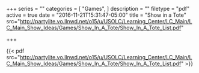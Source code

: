 +++
series = ""
categories = [
  "Games",
]
description = ""
filetype = "pdf"
active = true
date = "2016-11-21T15:31:47-05:00"
title = "Show in a Tote"
src="http://partylite.vo.llnwd.net/o15/u/USOLC/Learning_Center/LC_Main/LC_Main_Show_Ideas/Games/Show_In_A_Tote/Show_In_A_Tote_List.pdf"

+++

{{< pdf src="http://partylite.vo.llnwd.net/o15/u/USOLC/Learning_Center/LC_Main/LC_Main_Show_Ideas/Games/Show_In_A_Tote/Show_In_A_Tote_List.pdf" >}}
